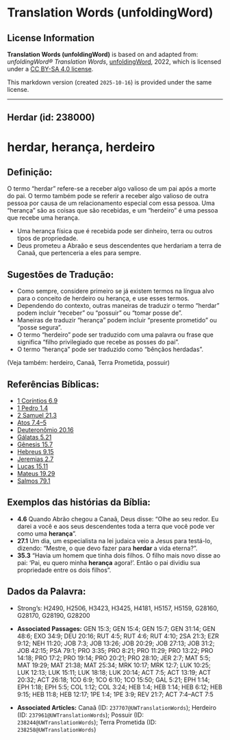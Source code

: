# Translation Words (unfoldingWord)

## License Information

**Translation Words (unfoldingWord)** is based on and adapted from: _unfoldingWord® Translation Words_, [unfoldingWord](https://unfoldingword.org/utw), 2022, which is licensed under a [CC BY-SA 4.0 license](https://creativecommons.org/licenses/by-sa/4.0/legalcode.en).

This markdown version (created `2025-10-16`) is provided under the same license.



--------------------------------

## Herdar (id: 238000)

herdar, herança, herdeiro
=========================

Definição:
----------

O termo “herdar” refere\-se a receber algo valioso de um pai após a morte do pai. O termo também pode se referir a receber algo valioso de outra pessoa por causa de um relacionamento especial com essa pessoa. Uma “herança” são as coisas que são recebidas, e um “herdeiro” é uma pessoa que recebe uma herança.

* Uma herança física que é recebida pode ser dinheiro, terra ou outros tipos de propriedade.
* Deus prometeu a Abraão e seus descendentes que herdariam a terra de Canaã, que pertenceria a eles para sempre.

Sugestões de Tradução:
----------------------

* Como sempre, considere primeiro se já existem termos na língua alvo para o conceito de herdeiro ou herança, e use esses termos.
* Dependendo do contexto, outras maneiras de traduzir o termo “herdar” podem incluir “receber” ou “possuir” ou “tomar posse de”.
* Maneiras de traduzir “herança” podem incluir “presente prometido” ou “posse segura”.
* O termo “herdeiro” pode ser traduzido com uma palavra ou frase que significa “filho privilegiado que recebe as posses do pai”.
* O termo “herança” pode ser traduzido como “bênçãos herdadas”.

(Veja também: herdeiro, Canaã, Terra Prometida, possuir)

Referências Bíblicas:
---------------------

* [1 Coríntios 6\.9](https://ref.ly/1Cor6:9)
* [1 Pedro 1\.4](https://ref.ly/1Pet1:4)
* [2 Samuel 21\.3](https://ref.ly/2Sam21:3)
* [Atos 7\.4–5](https://ref.ly/Acts7:4-Acts7:5)
* [Deuteronômio 20\.16](https://ref.ly/Deut20:16)
* [Gálatas 5\.21](https://ref.ly/Gal5:21)
* [Gênesis 15\.7](https://ref.ly/Gen15:7)
* [Hebreus 9\.15](https://ref.ly/Heb9:15)
* [Jeremias 2\.7](https://ref.ly/Jer2:7)
* [Lucas 15\.11](https://ref.ly/Luke15:11)
* [Mateus 19\.29](https://ref.ly/Matt19:29)
* [Salmos 79\.1](https://ref.ly/Ps79:1)

Exemplos das histórias da Bíblia:
---------------------------------

* **4\.6** Quando Abrão chegou a Canaã, Deus disse: “Olhe ao seu redor. Eu darei a você e aos seus descendentes toda a terra que você pode ver como uma **herança**”.
* **27\.1** Um dia, um especialista na lei judaica veio a Jesus para testá\-lo, dizendo: “Mestre, o que devo fazer para **herdar** a vida eterna?”.
* **35\.3** “Havia um homem que tinha dois filhos. O filho mais novo disse ao pai: ‘Pai, eu quero minha **herança** agora!’. Então o pai dividiu sua propriedade entre os dois filhos”.

Dados da Palavra:
-----------------

* Strong’s: H2490, H2506, H3423, H3425, H4181, H5157, H5159, G28160, G28170, G28190, G28200

* **Associated Passages:** GEN 15:3; GEN 15:4; GEN 15:7; GEN 31:14; GEN 48:6; EXO 34:9; DEU 20:16; RUT 4:5; RUT 4:6; RUT 4:10; 2SA 21:3; EZR 9:12; NEH 11:20; JOB 7:3; JOB 13:26; JOB 20:29; JOB 27:13; JOB 31:2; JOB 42:15; PSA 79:1; PRO 3:35; PRO 8:21; PRO 11:29; PRO 13:22; PRO 14:18; PRO 17:2; PRO 19:14; PRO 20:21; PRO 28:10; JER 2:7; MAT 5:5; MAT 19:29; MAT 21:38; MAT 25:34; MRK 10:17; MRK 12:7; LUK 10:25; LUK 12:13; LUK 15:11; LUK 18:18; LUK 20:14; ACT 7:5; ACT 13:19; ACT 20:32; ACT 26:18; 1CO 6:9; 1CO 6:10; 1CO 15:50; GAL 5:21; EPH 1:14; EPH 1:18; EPH 5:5; COL 1:12; COL 3:24; HEB 1:4; HEB 1:14; HEB 6:12; HEB 9:15; HEB 11:8; HEB 12:17; 1PE 1:4; 1PE 3:9; REV 21:7; ACT 7:4–ACT 7:5
* **Associated Articles:** Canaã (ID: `237707@UWTranslationWords`); Herdeiro (ID: `237961@UWTranslationWords`); Possuir (ID: `238244@UWTranslationWords`); Terra Prometida (ID: `238258@UWTranslationWords`)

